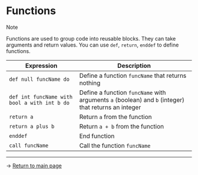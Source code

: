 # Functions
> [!NOTE]
> Functions are used to group code into reusable blocks. They can take arguments and return values. You can use `def`, `return`, `enddef` to define functions.

| Expression | Description |
|---|---|
| `def null funcName do` | Define a function `funcName` that returns nothing |
| `def int funcName with bool a with int b do` | Define a function `funcName` with arguments `a` (boolean) and `b` (integer) that returns an integer |
| `return a` | Return `a` from the function |
| `return a plus b` | Return `a + b` from the function |
| `enddef` | End function |
| `call funcName` | Call the function `funcName` |

---

-> [Return to main page](README.md)